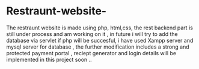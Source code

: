 # Restraunt-website-
The restraunt website is made using php, html,css, the rest backend part is still under process and am working on it , in future i will try to add the database via servlet if php will be succesful, i have used Xampp server and mysql server for database , the further modification includes a strong and protected payment portal , reciept generator and login details will be implemented in this project soon ..

